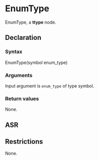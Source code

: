 <!-- This is an automatically generated file. Do not edit it manually. -->

# EnumType

EnumType, a **ttype** node.

## Declaration

### Syntax

EnumType(symbol enum_type)

### Arguments
Input argument is `enum_type` of type symbol.

### Return values

None.

## ASR

<!-- Generate ASR using pickle. -->

## Restrictions

<!-- Generated from asr_verify.cpp. -->
None.